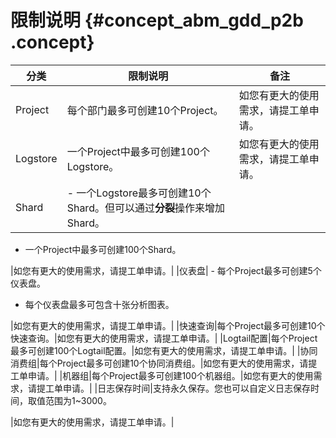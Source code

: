 # 限制说明 {#concept_abm_gdd_p2b .concept}

|分类|限制说明|备注|
|--|----|--|
|Project|每个部门最多可创建10个Project。|如您有更大的使用需求，请提工单申请。|
|Logstore|一个Project中最多可创建100个Logstore。|如您有更大的使用需求，请提工单申请。|
|Shard| -   一个Logstore最多可创建10个Shard。但可以通过**分裂**操作来增加Shard。
-   一个Project中最多可创建100个Shard。

 |如您有更大的使用需求，请提工单申请。|
|仪表盘| -   每个Project最多可创建5个仪表盘。
-   每个仪表盘最多可包含十张分析图表。

 |如您有更大的使用需求，请提工单申请。|
|快速查询|每个Project最多可创建10个快速查询。|如您有更大的使用需求，请提工单申请。|
|Logtail配置|每个Project最多可创建100个Logtail配置。|如您有更大的使用需求，请提工单申请。|
|协同消费组|每个Project最多可创建10个协同消费组。|如您有更大的使用需求，请提工单申请。|
|机器组|每个Project最多可创建100个机器组。|如您有更大的使用需求，请提工单申请。|
|日志保存时间|支持永久保存。您也可以自定义日志保存时间，取值范围为1~3000。

|如您有更大的使用需求，请提工单申请。|

